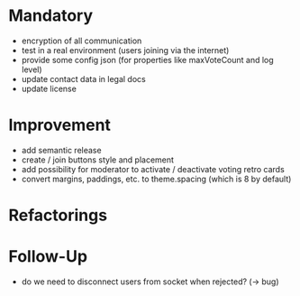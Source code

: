 # Mandatory

- encryption of all communication
- test in a real environment (users joining via the internet)
- provide some config json (for properties like maxVoteCount and log level)
- update contact data in legal docs
- update license

# Improvement

- add semantic release
- create / join buttons style and placement
- add possibility for moderator to activate / deactivate voting retro cards
- convert margins, paddings, etc. to theme.spacing (which is 8 by default)

# Refactorings

# Follow-Up

- do we need to disconnect users from socket when rejected? (-> bug)
